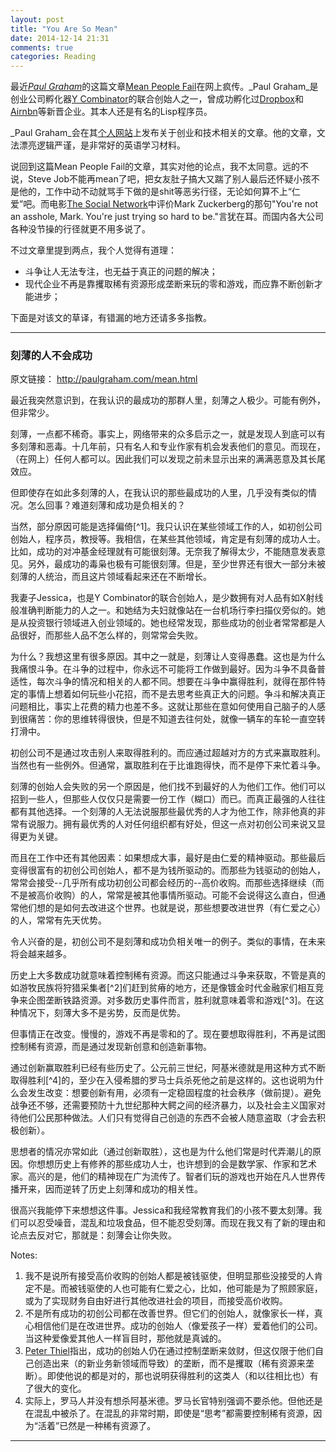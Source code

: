 ```yaml
---
layout: post
title: "You Are So Mean"
date: 2014-12-14 21:31
comments: true
categories: Reading
---
```


最近[_Paul Graham_](http://paulgraham.com)的这篇文章[Mean People Fail](http://paulgraham.com/mean.html)在网上疯传。_Paul Graham_是创业公司孵化器[Y Combinator](http://www.ycombinator.com/)的联合创始人之一，曾成功孵化过[Dropbox](http://dropbox.com)和[Airnbn](https://www.airbnb.com/)等新晋企业。其本人还是有名的Lisp程序员。

<!--more-->

_Paul Graham_会在其[个人网站](http://paulgraham.com)上发布关于创业和技术相关的文章。他的文章，文法漂亮逻辑严谨，是非常好的英语学习材料。

说回到这篇Mean People Fail的文章，其实对他的论点，我不太同意。远的不说，Steve Job不能再mean了吧，把女友肚子搞大又踹了别人最后还怀疑小孩不是他的，工作中动不动就骂手下做的是shit等恶劣行径，无论如何算不上“仁爱”吧。而电影[The Social Network](www.imdb.com/title/tt1285016/)中评价Mark Zuckerberg的那句"You're not an asshole, Mark. You're just trying so hard to be."言犹在耳。而国内各大公司各种没节操的行径就更不用多说了。

不过文章里提到两点，我个人觉得有道理：

* 斗争让人无法专注，也无益于真正的问题的解决；
* 现代企业不再是靠攫取稀有资源形成垄断来玩的零和游戏，而应靠不断创新才能进步；

下面是对该文的草译，有错漏的地方还请多多指教。

----

### 刻薄的人不会成功

原文链接： http://paulgraham.com/mean.html

最近我突然意识到，在我认识的最成功的那群人里，刻薄之人极少。可能有例外，但非常少。

刻薄，一点都不稀奇。事实上，网络带来的众多启示之一，就是发现人到底可以有多刻薄和恶毒。十几年前，只有名人和专业作家有机会发表他们的意见。而现在，（在网上）任何人都可以。因此我们可以发现之前未显示出来的满满恶意及其长尾效应。

但即使存在如此多刻薄的人，在我认识的那些最成功的人里，几乎没有类似的情况。怎么回事？难道刻薄和成功是负相关的？

当然，部分原因可能是选择偏倚[^1]。我只认识在某些领域工作的人，如初创公司创始人，程序员，教授等。我相信，在某些其他领域，肯定是有刻薄的成功人士。比如，成功的对冲基金经理就有可能很刻薄。无奈我了解得太少，不能随意发表意见。另外，最成功的毒枭也极有可能很刻薄。但是，至少世界还有很大一部分未被刻薄的人统治，而且这片领域看起来还在不断增长。

我妻子Jessica，也是Y Combinator的联合创始人，是少数拥有对人品有如X射线般准确判断能力的人之一。和她结为夫妇就像站在一台机场行李扫描仪旁似的。她是从投资银行领域进入创业领域的。她也经常发现，那些成功的创业者常常都是人品很好，而那些人品不怎么样的，则常常会失败。

为什么？我想这里有很多原因。其中之一就是，刻薄让人变得愚蠢。这也是为什么我痛恨斗争。在斗争的过程中，你永远不可能将工作做到最好。因为斗争不具备普适性，每次斗争的情况和相关的人都不同。想要在斗争中赢得胜利，就得在那件特定的事情上想着如何玩些小花招，而不是去思考些真正大的问题。争斗和解决真正问题相比，事实上花费的精力也差不多。这就让那些在意如何使用自己脑子的人感到很痛苦：你的思维转得很快，但是不知道去往何处，就像一辆车的车轮一直空转打滑中。

初创公司不是通过攻击别人来取得胜利的。而应通过超越对方的方式来赢取胜利。当然也有一些例外。但通常，赢取胜利在于比谁跑得快，而不是停下来忙着斗争。

刻薄的创始人会失败的另一个原因是，他们找不到最好的人为他们工作。他们可以招到一些人，但那些人仅仅只是需要一份工作（糊口）而已。而真正最强的人往往都有其他选择。一个刻薄的人无法说服那些最优秀的人才为他工作，除非他真的非常有说服力。拥有最优秀的人对任何组织都有好处，但这一点对初创公司来说又显得更为关键。

而且在工作中还有其他因素：如果想成大事，最好是由仁爱的精神驱动。那些最后变得很富有的初创公司创始人，都不是为钱所驱动的。而那些为钱驱动的创始人，常常会接受--几乎所有成功初创公司都会经历的--高价收购。而那些选择继续（而不是被高价收购）的人，常常是被其他事情所驱动。可能不会说得这么直白，但通常他们想的是如何去改进这个世界。也就是说，那些想要改进世界（有仁爱之心）的人，常常有先天优势。

令人兴奋的是，初创公司不是刻薄和成功负相关唯一的例子。类似的事情，在未来将会越来越多。

历史上大多数成功就意味着控制稀有资源。而这只能通过斗争来获取，不管是真的如游牧民族将狩猎采集者[^2]们赶到贫瘠的地方，还是像镀金时代金融家们相互竞争来企图垄断铁路资源。对多数历史事件而言，胜利就意味着零和游戏[^3]。在这种情况下，刻薄大多不是劣势，反而是优势。

但事情正在改变。慢慢的，游戏不再是零和的了。现在要想取得胜利，不再是试图控制稀有资源，而是通过发现新创意和创造新事物。

通过创新赢取胜利已经有些历史了。公元前三世纪，阿基米德就是用这种方式不断取得胜利[^4]的，至少在入侵希腊的罗马士兵杀死他之前是这样的。这也说明为什么会发生改变：想要创新有用，必须有一定稳固程度的社会秩序（做前提）。避免战争还不够，还需要预防十九世纪那种大鳄之间的经济暴力，以及社会主义国家对待他们公民那种做法。人们只有觉得自己创造的东西不会被人随意盗取（才会去积极创新）。

思想者的情况亦常如此（通过创新取胜），这也是为什么他们常是时代弄潮儿的原因。你想想历史上有修养的那些成功人士，也许想到的会是数学家、作家和艺术家。高兴的是，他们的精神现在广为流传了。智者们玩的游戏也开始在凡人世界传播开来，因而逆转了历史上刻薄和成功的相关性。

很高兴我能停下来想想这件事。Jessica和我经常教育我们的小孩不要太刻薄。我们可以忍受噪音，混乱和垃圾食品，但不能忍受刻薄。而现在我又有了新的理由和论点去反对它，那就是：刻薄会让你失败。

Notes:

1. 我不是说所有接受高价收购的创始人都是被钱驱使，但明显那些没接受的人肯定不是。而被钱驱使的人也可能有仁爱之心，比如，他可能是为了照顾家庭，或为了实现财务自由好进行其他改进社会的项目，而接受高价收购。
2. 不是所有成功的初创公司都在改善世界。但它们的创始人，就像家长一样，真心相信他们是在改进世界。成功的创始人（像爱孩子一样）爱着他们的公司。当这种爱像爱其他人一样盲目时，那他就是真诚的。
3. [Peter Thiel](http://startupclass.samaltman.com/courses/lec05)指出，成功的创始人仍在通过控制垄断来敛财，但这仅限于他们自己创造出来（的新业务新领域而导致）的垄断，而不是攫取（稀有资源来垄断）。即使他说的都是对的，那也说明获得胜利的这类人（和以往相比也）有了很大的变化。
4. 实际上，罗马人并没有想杀阿基米德。罗马长官特别强调不要杀他。但他还是在混乱中被杀了。在混乱的非常时期，即使是“思考”都需要控制稀有资源，因为“活着”已然是一种稀有资源了。

----
[1]: http://en.wikipedia.org/wiki/Selection_bias
[2]: http://en.wikipedia.org/wiki/Hunter-gatherer
[3]: http://en.wikipedia.org/wiki/Zero-sum_game
[4]: http://en.wikipedia.org/wiki/Archimedes
